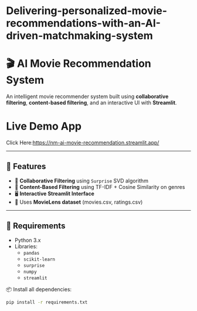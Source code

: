 # Delivering-personalized-movie-recommendations-with-an-AI-driven-matchmaking-system
# 🎬 AI Movie Recommendation System

An intelligent movie recommender system built using **collaborative filtering**, **content-based filtering**, and an interactive UI with **Streamlit**.

# Live Demo App
Click Here:https://nm-ai-movie-recommendation.streamlit.app/

---

## 🚀 Features

- 🔁 **Collaborative Filtering** using `Surprise` SVD algorithm
- 🧠 **Content-Based Filtering** using TF-IDF + Cosine Similarity on genres
- 🖥️ **Interactive Streamlit Interface**
- 📁 Uses **MovieLens dataset** (movies.csv, ratings.csv)

---

## 🧩 Requirements

- Python 3.x
- Libraries:
  - `pandas`
  - `scikit-learn`
  - `surprise`
  - `numpy`
  - `streamlit`

📦 Install all dependencies:

```bash
pip install -r requirements.txt
